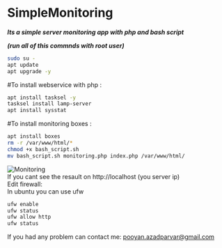 # SimpleMonitoring
***Its a simple server monitoring app with php and bash script***


***(run all of this commnds with root user)*** <br />
```bash
sudo su - 
apt update
apt upgrade -y
```
#To install webservice with php :  <br />
```bash
apt install tasksel -y
tasksel install lamp-server
apt install sysstat
```
#To install monitoring boxes : <br />
```bash
apt install boxes
rm -r /var/www/html/*
chmod +x bash_script.sh
mv bash_script.sh monitoring.php index.php /var/www/html/
```
![Monitoring](https://user-images.githubusercontent.com/20085529/163727358-adae0daf-89c4-4bd2-ae69-d0be2520f04d.jpg)
<br />
If you cant see the resault on http://localhost (you server ip)
<br />
Edit firewall: <br />
In ubuntu you can use ufw <br />
```bash
ufw enable
ufw status
ufw allow http
ufw status
```
If you had any problem can contact me: pooyan.azadparvar@gmail.com
